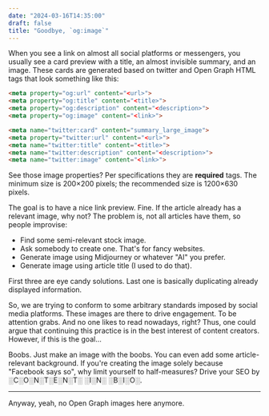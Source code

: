```yaml
---
date: "2024-03-16T14:35:00"
draft: false
title: "Goodbye, `og:image`"
---
```


When you see a link on almost all social platforms or messengers, you usually see a card preview with a title, an almost invisible summary, and an image. These cards are generated based on twitter and Open Graph HTML tags that look something like this:

``` html
<meta property="og:url" content="<url>">
<meta property="og:title" content="<title>">
<meta property="og:description" content="<description>">
<meta property="og:image" content="<link>">

<meta name="twitter:card" content="summary_large_image">
<meta property="twitter:url" content="<url>">
<meta name="twitter:title" content="<title>">
<meta name="twitter:description" content="<description>">
<meta name="twitter:image" content="<link>">
```

See those image properties? Per specifications they are **required** tags. The minimum size is 200×200 pixels; the recommended size is 1200×630 pixels.

The goal is to have a nice link preview. Fine. If the article already has a relevant image, why not? The problem is, not all articles have them, so people improvise:

- Find some semi-relevant stock image.
- Ask somebody to create one. That's for fancy websites.
- Generate image using Midjourney or whatever "AI" you prefer.
- Generate image using article title (I used to do that).

First three are eye candy solutions. Last one is basically duplicating already displayed information.

So, we are trying to conform to some arbitrary standards imposed by social media platforms. These images are there to drive engagement. To be attention grabs. And no one likes to read nowadays, right? Thus, one could argue that continuing this practice is in the best interest of content creators. However, if this is the goal...

Boobs. Just make an image with the boobs. You can even add some article-relevant background. If you're creating the image solely because "Facebook says so", why limit yourself to half-measures? Drive your SEO by ░C░O░N░T░E░N░T░ ░I░N░ ░B░I░O░.

------------------------------------------------------------------------

Anyway, yeah, no Open Graph images here anymore.
